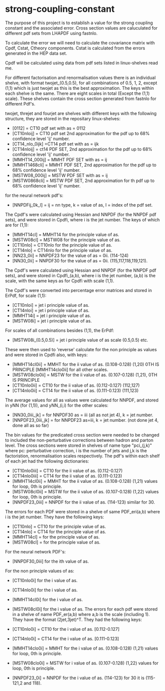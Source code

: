 # strong-coupling-constant

The purpose of this project is to establish a value for the strong coupling constant and the associated error.
Cross section values are caluculated for different pdf sets from LHAPDF using fastnlo.

To calculate the error we will need to calculate the covariance matrix with Cpdf, Cstat, Ctheory components.
Cstat is calculated from the errors generated in the HEP data set. 

Cpdf will be calculated using data from pdf sets listed in linux-shelves read me.

For different factorisation and renormalisation values there is an individual shelve, with format twojet_(0.5,0.5), for all combinations of 0.5, 1, 2, except (1,1) which is just twojet as this is the best approximation. The keys within each shelve is the same. There are eight scales in total (Except the (1,1) scale). These shelves contain the cross section generated from fastnlo for different Pdf's.

twojet, threjet and fourjet are shelves with different keys with the following structure, they are stored in the repositary linux-shelves:
- [0112] = CT10 pdf set with as = 0112
- [CT10nloij] = CT10 pdf set 2nd approximation for the pdf up to 68% confidence level 'ij' number.
- [CT14_nlo_0ijk] =CT14 pdf set with as = ijk
- [CT14nloij] = ct14 PDF SET, 2nd approximation for the pdf up to 68% confidence level 'ij' number.
- [MMHT14_000ij] = MMHT PDF SET with as = ij
- [MMHT1468cli] = MMHT PDF SET, 2nd approximation for the pdf up to 68% confidence level 'ij' number.
- [MSTW08_000ij] = MSTW PDF SET with as = ij
- [MSTW0868cli] = MSTW PDF SET, 2nd approximation for th pdf up to 68% confidence level 'ij' number.


for the neural network pdf's:
- [NNPDFij_0k_l] = ij = nn type, k = value of as, l = index of the pdf set.


The Cpdf's were calculated using Hessian and NNPDF (for the NNPDF pdf sets), and were stored in Cpdfi, where i is the jet number. The keys of which are for (1,1):
- [MMHT14cl] = MMHT14 for the principle value of as.
- [MSTW08cl] = MSTW08 for the principle value of as. 
- [CT10nlo] = CT10nlo for the principle value of as.
- [CT14nlo] = CT14nlo for the principle value of as.
- [NN23_0ii] = NNPDF23 for the value of as = 0ii. (114-124)
- [NN30_0ii] = NNPDF30 for the value of as = 0ii. (115,117,118,119,121).

The Cpdf's were calculated using Hessian and NNPDF (for the NNPDF pdf sets), and were stored in Cpdfi_(a,b), where i is the jet number, (a,b) is the scale, with the same keys as for Cpdfi with scale (1,1).

The Cpdf's were converted into percentage error matrices and stored in ErPdf, for scale (1,1):
- [CT10nloi] = jet i principle value of as.
- [CT14nloi] = jet i principle value of as.
- [MMHT14i] = jet i principle value of as.
- [MSTW08i] = jet i principle value of as.

For scales of all combinations besides (1,1), the ErPdf: 

- [MSTW08i_(0.5,0.5)] = jet i principle value of as scale (0.5,0.5) etc. 

These were then used to 'reverse' calculate for the non principle as values and were stored in Cpdfi also, with keys:
- [MMHT14cl0ii] = MMHT for the ii value of as. (0.108-0.128) (1,20) 0TH IS PRINCIPLE [MMHT14clo0ii] for all other scales.
- [MSTW08clo0ii] = MSTW for the ii value of as. (0.107-0.128) (1,21), 0TH IS PRINCIPLE
- [CT10nlo0ii] = CT10 for the ii value of as. (0.112-0.127) (112,127)
- [CT14nlo0ii] = CT14 for the ii value of as. (0.111-0.123) (111,123)

The average values for all as values were calculated for NNPDF, and stored in yNN (for (1,1)), and yNN_(i,i) for the other scales:
- [NN30_0iii_jk] = for NNPDF30 as = iii (all as not jet 4), k = jet number.
- [NNPDF23_0iii_jk] = for NNPDF23 as=iii, k = jet number. (not done jet 4, done all as so far)

The bin values for the predicated cross section were needed to be changed to included the non-perturbative corrections between hadron and parton level. The cross sections were stored in shelves of name type "pci_(j,k)" where pc: perturbative correction, i is the number of jets and j,k is the factoristion, renormalisation scales respectively. The pdf's within each shelf of each jet had the following dictionaries:

- [CT10nlo0iii] = CT10 for the ii value of as. (0.112-0.127)
- [CT14nlo0iii] = CT14 for the ii value of as. (0.111-0.123)
- [MMHT14cl0ii] = MMHT for the ii value of as. (0.108-0.128) (1,21) values for loop, 0th is principle.
- [MSTW08cl0ii] = MSTW for the ii value of as. (0.107-0.128) (1,22) values for loop, 0th is principle.
- [NNPDF23_0iii] = NNPDF for the ii value of as. (114-123) similar for 30.


The errors for each PDF were stored in a shelve of same PDF_eri(a,b) where i is the jet number. They have the following keys:
- [CT10nlo] = CT10 for the principle value of as.
- [CT14nlo] = CT14 for the principle value of as.
- [MMHT14cl] = for the principle value of as. 
- [MSTW08cl] = for the principle value of as. 

For the neural network PDF's:
- [NNPDF30_0iii] for the ith value of as.

For the non principle values of as:
- [CT10nlo0i] for the i value of as.
- [CT14nlo0i] for the i value of as. 
- [MMHT14cl0i] for the i value of as.
- [MSTW08cl0i] for the i value of as. 
The errors for each pdf were stored in a shelve of name PDF_er(a,b) where a,b is the scale (including 1). They have the format (2jet,3jet)^T. They had the following keys:

- [CT10nlo0i] = CT10 for the i value of as. [0.112-0.127]
- [CT14nlo0i] = CT14 for the i value of as. [0.111-0.123]
- [MMHT14clo0i] = MMHT for the i value of as. (0.108-0.128) (1,21) values for loop, 0th is principle.
- [MSTW08clo0i] = MSTW for i value of as. (0.107-0.128) (1,22) values for loop, 0th is principle.
- [NNPDF23_0i] = NNPDF for the i value of as. (114-123) for 30 it is (115-121,2 and 118).





